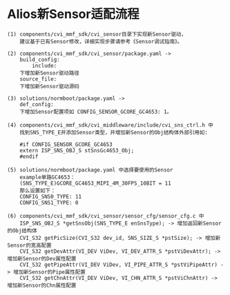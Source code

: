 # Alios新Sensor适配流程
    (1) components/cvi_mmf_sdk/cvi_sensor目录下实现新Sensor驱动，
        建议基于已有Sensor修改，详细实现步骤请参考《Sensor调试指南》。

    (2) components/cvi_mmf_sdk/cvi_sensor/package.yaml ->
        build_config:
            include:
        下增加新Sensor驱动路径
        source_file:
        下增加新Sensor驱动源码

    (3) solutions/normboot/package.yaml ->
        def_config:
        下增加Sensor配置项如 CONFIG_SENSOR_GCORE_GC4653: 1。

    (4) components/cvi_mmf_sdk/cvi_middleware/include/cvi_sns_ctrl.h 中
        找到SNS_TYPE_E并添加Sensor类型，并增加新Sensor的Obj结构体外部引用如:

        #if CONFIG_SENSOR_GCORE_GC4653
        extern ISP_SNS_OBJ_S stSnsGc4653_Obj;
        #endif

    (5) solutions/normboot/package.yaml 中选择要使用的Sensor
        example单路GC4653：
        (SNS_TYPE_E)GCORE_GC4653_MIPI_4M_30FPS_10BIT = 11
        那么设置如下：
        CONFIG_SNS0_TYPE: 11
        CONFIG_SNS1_TYPE: 0

    (6) components/cvi_mmf_sdk/cvi_sensor/sensor_cfg/sensor_cfg.c 中
        ISP_SNS_OBJ_S *getSnsObj(SNS_TYPE_E enSnsType); -> 增加返回新Sensor的Obj结构体
        CVI_S32 getPicSize(CVI_S32 dev_id, SNS_SIZE_S *pstSize); -> 增加新Sensor的宽高配置
        CVI_S32 getDevAttr(VI_DEV ViDev, VI_DEV_ATTR_S *pstViDevAttr); -> 增加新Sensor的Dev属性配置
        CVI_S32 getPipeAttr(VI_DEV ViDev, VI_PIPE_ATTR_S *pstViPipeAttr) -> 增加新Sensor的Pipe属性配置
        CVI_S32 getChnAttr(VI_DEV ViDev, VI_CHN_ATTR_S *pstViChnAttr) -> 增加新Sensor的Chn属性配置